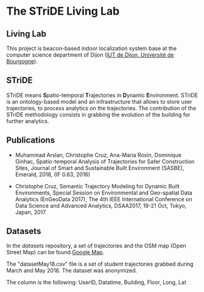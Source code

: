 # The STriDE Living Lab

## Living Lab

This project is beacon-based indoor localization system base at the computer science department of Dijon ([IUT de Dijon, Université de Bourgogne](https://iutdijon.u-bourgogne.fr/www/)).


## STriDE

STriDE means **S**patio-temporal **T**rajectories in **D**ynamic **E**nvironment. STriDE is an ontology-based model and an infrastructure that allows to store user trajectories, to process analytics on the trajectories. The contribution of the STriDE methodology consists in grabbing the evolution of the building for further analytics.


## Publications

* Muhammad Arslan, Christophe Cruz, Ana-Maria Roxin, Dominique Ginhac, Spatio-temporal Analysis of Trajectories for Safer Construction Sites, Journal of Smart and Sustainable Built Environment (SASBE), Emerald, 2018, (IF 0.63, 2016) 

* Christophe Cruz, Semantic Trajectory Modeling for Dynamic Built Environments, Special Session on Environmental and Geo-spatial Data Analytics (EnGeoData 2017), The 4th IEEE International Conference on Data Science and Advanced Analytics, DSAA2017, 19-21 Oct, Tokyo, Japan, 2017

## Datasets

In the _datasets_ repository, a set of trajectories and the OSM map (Open Street Map) can be found [Google Map](https://www.google.com/maps/place/IUT+Dijon/@47.3110164,5.068346,19.58z/data=!3m1!5s0x47f29e6eeec3b081:0xe3076a48a9fe61f1!4m5!3m4!1s0x47f29e6edc000023:0xc034427f4d6a0b09!8m2!3d47.3110124!4d5.0685015).

The "datasetMay18.csv" file is a set of student trajectories grabbed during March and May 2018. The dataset was anonymized.

The column is the following:
UserID, Datatime, Building, Floor, Long, Lat

